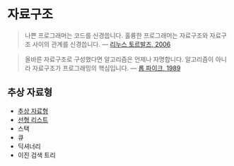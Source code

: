 # 자료구조

> 나쁜 프로그래머는 코드를 신경씁니다. 훌륭한 프로그래머는 자료구조와
> 자료구조 사이의 관계를 신경씁니다. —  [리누스 토르발즈, 2006](https://lwn.net/Articles/193245/)

> 올바른 자료구조로 구성했다면 알고리즘은 언제나 자명합니다.
> 알고리즘이 아니라 자료구조가 프로그래밍의 핵심입니다. —  [롭 파이크, 1989](http://doc.cat-v.org/bell_labs/pikestyle)

## 추상 자료형

- [추상 자료형](adt)
- [선형 리스트](linear-list)
- 스택
- 큐
- 딕셔너리
- 이진 검색 트리